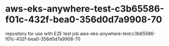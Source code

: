 # aws-eks-anywhere-test-c3b65586-f01c-432f-bea0-356d0d7a9908-70
repository for use with E2E test job aws-eks-anywhere-test:c3b65586-f01c-432f-bea0-356d0d7a9908-70
